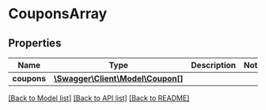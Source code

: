 # CouponsArray

## Properties
Name | Type | Description | Notes
------------ | ------------- | ------------- | -------------
**coupons** | [**\Swagger\Client\Model\Coupon[]**](Coupon.md) |  | 

[[Back to Model list]](../README.md#documentation-for-models) [[Back to API list]](../README.md#documentation-for-api-endpoints) [[Back to README]](../README.md)


